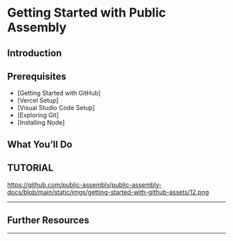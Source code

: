 # Getting Started with Public Assembly

## **Introduction**
## **Prerequisites**
- [Getting Started with GitHub]
- [Vercel Setup]
- [Visual Studio Code Setup]
- [Exploring Git]
- [Installing Node]

## **What You’ll Do**

## **TUTORIAL**

https://github.com/public-assembly/public-assembly-docs/blob/main/static/imgs/getting-started-with-github-assets/12.png

---
## **Further Resources**

---